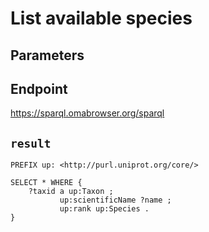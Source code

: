 # List available species

## Parameters


## Endpoint
https://sparql.omabrowser.org/sparql

## `result`

```sparql
PREFIX up: <http://purl.uniprot.org/core/>

SELECT * WHERE {
    ?taxid a up:Taxon ;
           up:scientificName ?name ;
           up:rank up:Species .
} 


```
